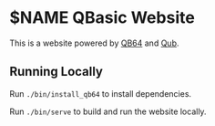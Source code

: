 # $NAME QBasic Website

This is a website powered by [QB64](https://www.qb64.org/) and [Qub](https://qub.jamon.dev).

## Running Locally

Run `./bin/install_qb64` to install dependencies.

Run `./bin/serve` to build and run the website locally.
